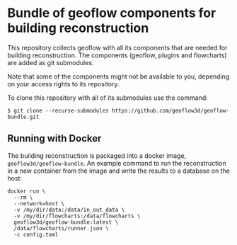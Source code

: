 # Bundle of geoflow components for building reconstruction

This repository collects geoflow with all its components that are needed for building reconstruction.
The components (geoflow, plugins and flowcharts) are added as git submodules.

Note that some of the components might not be available to you, depending on your access rights to its repository.

To clone this repository with all of its submodules use the command:

```
$ git clone --recurse-submodules https://github.com/geoflow3d/geoflow-bundle.git
```

## Running with Docker

The building reconstruction is packaged into a docker image, `geoflow3d/geoflow-bundle`.
An example command to run the reconstruction in a new container from the image and write the results to a database on the host:

```shell
docker run \
  --rm \
  --network=host \
  -v /my/dir/data:/data/in_out_data \
  -v /my/dir/flowcharts:/data/flowcharts \
  geoflow3d/geoflow-bundle:latest \
  /data/flowcharts/runner.json \
  -c config.toml
```